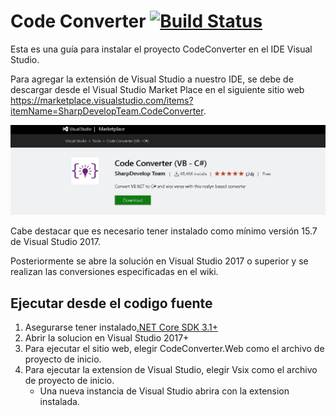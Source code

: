 # Code Converter [![Build Status](https://icsharpcode.visualstudio.com/icsharpcode-pipelines/_apis/build/status/icsharpcode.CodeConverter?branchName=master)](https://icsharpcode.visualstudio.com/icsharpcode-pipelines/_build?definitionId=2&statusFilter=succeeded&repositoryFilter=2&branchFilter=32)

Esta es una guía para instalar el proyecto CodeConverter en el IDE Visual Studio.


Para agregar la extensión de Visual Studio a nuestro IDE, se debe de descargar desde el Visual Studio Market Place en el siguiente sitio web https://marketplace.visualstudio.com/items?itemName=SharpDevelopTeam.CodeConverter.


<p>
<img title="Selected text can be converted" alt="Selected text conversion context menu" src="https://github.com/andreybm/CodeConverter/blob/master/.github/img/vsmarketplace.PNG" />
</p>


Cabe destacar que es necesario tener instalado como mínimo versión 15.7 de Visual Studio 2017.

Posteriormente se abre la solución en Visual Studio 2017 o superior y se realizan las conversiones especificadas en el wiki.


## Ejecutar desde el codigo fuente
1. Asegurarse tener instalado[.NET Core SDK 3.1+](https://dotnet.microsoft.com/download/dotnet-core/3.1)
2. Abrir la solucion en Visual Studio 2017+
3. Para ejecutar el sitio web, elegir CodeConverter.Web como el archivo de proyecto de inicio.
4. Para ejecutar la extension de Visual Studio, elegir Vsix como el archivo de proyecto de inicio.
   * Una nueva instancia de Visual Studio abrira con la extension instalada. 
